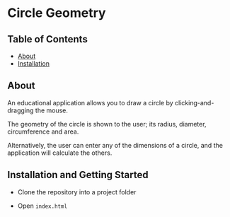 # Circle Geometry

## Table of Contents

* [About](#About)
* [Installation](#Installation-and-Getting-Started)

## About

An educational application allows you to draw a circle by clicking-and-dragging the mouse.

The geometry of the circle is shown to the user; its radius, diameter, circumference and area.

Alternatively, the user can enter any of the dimensions of a circle, and the application will calculate the others.

## Installation and Getting Started

* Clone the repository into a project folder

* Open <code>index.html</code>